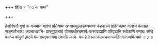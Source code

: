 +++
title = "०३ कं याथः"

+++

हेअश्विनौ युवां कं यजमानं यज्ञंवा प्रतियाथः अध्वानमुल्लङ्घ्ययाथः कंहकञ्च प्रतिगच्छथः गत्वाच केनसह सङ्गतौभवथः कञ्चाच्छाभि- प्राप्तुंयुञ्जाथे योजयथोरथमश्वैः कस्यब्रह्माणि परिवृढानि स्तोत्राणि रण्यथः रमेथे वयञ्च वांयुवां इष्टये गयनायएषणायवा उश्मसि काम- यामहे तस्मात्कस्यचयागम्प्रतिनगन्तव्यमित्यर्थः ॥ ३ ॥